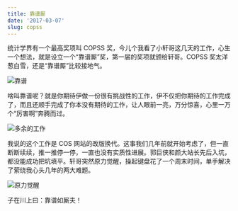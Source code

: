 ```yaml
---
title: 靠谱厮
date: '2017-03-07'
slug: copss
---
```


统计学界有一个最高奖项叫 COPSS 奖，今儿个我看了小轩哥这几天的工作，心生一个想法，就是设立一个“靠谱厮”奖，第一届的奖项就颁给轩哥。COPSS 奖太洋葱白雪，还是“靠谱厮”比较接地气。

![靠谱](https://slides.yihui.name/gif/dog-help.gif)

啥叫靠谱呢？就是你期待伊做一份很有挑战性的工作，伊不仅把你期待的工作完成了，而且还顺手完成了你本没有期待的工作，让人眼前一亮，万分惊喜，心里一万个“厉害啊”奔腾而过。

![多余的工作](https://slides.yihui.name/gif/take-away-everything.gif)

我说的这个工作是 COS 网站的改版换代。这事我们几年前就开始考虑了，但一直断断续续，推一推停一停，一直也没有实质性进展。郭巨侠和颜大站长先后入坑，都没能成功把坑填平。轩哥突然原力觉醒，操起键盘花了一个周末时间，单手解决了萦绕我心头几年的两大难题。

![原力觉醒](https://slides.yihui.name/gif/git-push-force.gif)

子在川上曰：靠谱如厮夫！
